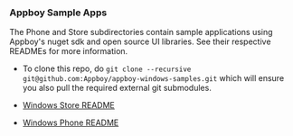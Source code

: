 ### Appboy Sample Apps

The Phone and Store subdirectories contain sample applications using Appboy's nuget sdk and open source UI libraries.  See their respective READMEs for more information.

- To clone this repo, do `git clone --recursive git@github.com:Appboy/appboy-windows-samples.git` which will ensure you also pull the required external git submodules.


- [Windows Store README](https://github.com/Appboy/appboy-windows-samples/blob/master/Store/README.md)

- [Windows Phone README](https://github.com/Appboy/appboy-windows-samples/blob/master/Phone/README.md)
